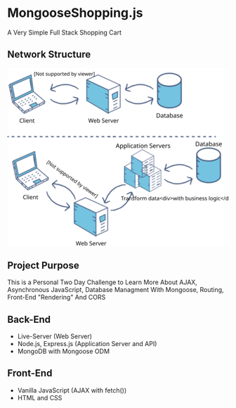 # MongooseShopping.js
A Very Simple Full Stack Shopping Cart

## Network Structure
![Network Stucture](stucture.svg)

## Project Purpose
This is a Personal Two Day Challenge to Learn More About AJAX, Asynchronous JavaScript, Database Managment With Mongoose, Routing, Front-End "Rendering" And CORS

## Back-End
* Live-Server (Web Server)
* Node.js, Express.js (Application Server and API)
* MongoDB with Mongoose ODM
## Front-End
* Vanilla JavaScript (AJAX with fetch())
* HTML and CSS

